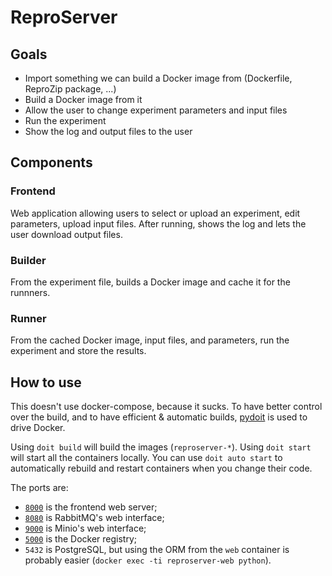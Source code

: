 ReproServer
===========

Goals
-----

  - Import something we can build a Docker image from (Dockerfile, ReproZip package, ...)
  - Build a Docker image from it
  - Allow the user to change experiment parameters and input files
  - Run the experiment
  - Show the log and output files to the user

Components
----------

### Frontend

Web application allowing users to select or upload an experiment, edit parameters, upload input files. After running, shows the log and lets the user download output files.

### Builder

From the experiment file, builds a Docker image and cache it for the runnners.

### Runner

From the cached Docker image, input files, and parameters, run the experiment and store the results.

How to use
----------

This doesn't use docker-compose, because it sucks. To have better control over the build, and to have efficient & automatic builds, [pydoit](http://pydoit.org/) is used to drive Docker.

Using `doit build` will build the images (`reproserver-*`). Using `doit start` will start all the containers locally. You can use `doit auto start` to automatically rebuild and restart containers when you change their code.

The ports are:

  - [`8000`](http://localhost:8000/) is the frontend web server;
  - [`8080`](http://localhost:8080/) is RabbitMQ's web interface;
  - [`9000`](http://localhost:9000/) is Minio's web interface;
  - [`5000`](http://localhost:5000/) is the Docker registry;
  - `5432` is PostgreSQL, but using the ORM from the `web` container is probably easier (`docker exec -ti reproserver-web python`).
